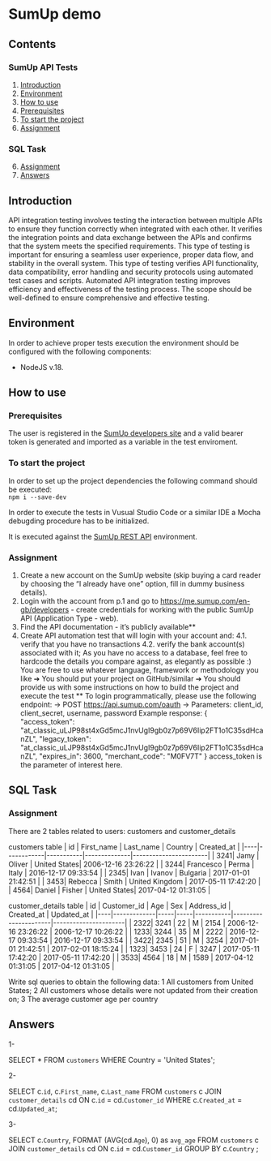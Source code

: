 # SumUp demo

## Contents
### SumUp API Tests
1. [Introduction](#Introduction)
2. [Environment](#Environment)
2. [How to use](#How-to-use)
3. [Prerequisites](#Prerequisites)
4. [To start the project](#To-start-the-project)
5. [Assignment](#Assignment)

### SQL Task
6. [Assignment](#Assignment)
7. [Answers](#Answers)

## Introduction

API integration testing involves testing the interaction between multiple APIs to ensure they function correctly when integrated with each other. It verifies the integration points and data exchange between the APIs and confirms that the system meets the specified requirements. This type of testing is important for ensuring a seamless user experience, proper data flow, and stability in the overall system.
This type of testing verifies API functionality, data compatibility, error handling and security protocols using automated test cases and scripts. Automated API integration testing improves efficiency and effectiveness of the testing process. The scope should be well-defined to ensure comprehensive and effective testing.


## Environment


In order to achieve proper tests execution the environment should be configured 
with the following components:

* NodeJS v.18.

## How to use

### Prerequisites

The user is registered in the [SumUp developers site](https://developer.sumup.com/) and a valid bearer token is generated and imported as a variable in the test enviroment.

### To start the project

In order to set up the project dependencies the following command should be executed:  
`npm i --save-dev`

In order to execute the tests in Vusual Studio Code or a similar IDE a Mocha debugding procedure has to be initialized. 

It is executed against the [SumUp REST API](https://api.sumup.com) environment.

### Assignment
1. Create a new account on the SumUp website (skip buying a card reader by
choosing the “I already have one” option, fill in dummy business details).
2. Login with the account from p.1 and go to
https://me.sumup.com/en-gb/developers - create credentials for working with
the public SumUp API (Application Type - web).
3. Find the API documentation - it’s publicly available**
4. Create API automation test that will login with your account and:
4.1. verify that you have no transactions
4.2. verify the bank account(s) associated with it; As you have no access to a
database, feel free to hardcode the details you compare against, as
elegantly as possible :)
 You are free to use whatever language, framework or methodology you
like
➔ You should put your project on GitHub/similar
➔ You should provide us with some instructions on how to build the
project and execute the test
** To login programmatically, please use the following endpoint:
-> POST https://api.sumup.com/oauth
-> Parameters: client_id, client_secret, username, password
Example response:
{
"access_token":
"at_classic_uLJP98st4xGd5mcJ1nvUgI9gb0z7p69V6Iip2FT1o1C35sdHcanZL",
"legacy_token":
"at_classic_uLJP98st4xGd5mcJ1nvUgI9gb0z7p69V6Iip2FT1o1C35sdHcanZL",
"expires_in": 3600,
"merchant_code": "M0FV7T"
}
access_token is the parameter of interest here.

## SQL Task
### Assignment

There are 2 tables related to users: customers and customer_details

customers table
| id | First_name | Last_name | Country      | Created_at             |
|----|------------|-----------|--------------|-----------------------|
| 3241| Jamy       | Oliver    | United States| 2006-12-16 23:26:22  |
| 3244| Francesco  | Perma     | Italy        | 2016-12-17 09:33:54  |
| 2345| Ivan       | Ivanov    | Bulgaria     | 2017-01-01 21:42:51  |
| 3453| Rebecca    | Smith     | United Kingdom | 2017-05-11 17:42:20 |
| 4564| Daniel     | Fisher    | United States| 2017-04-12 01:31:05  |

customer_details table
| id | Customer_id | Age | Sex | Address_id | Created_at            | Updated_at           |
|----|-------------|-----|-----|-----------|----------------------|----------------------|
| 2322| 3241        | 22  | M   | 2154      | 2006-12-16 23:26:22 | 2006-12-17 10:26:22 |
| 1233| 3244        | 35  | M   | 2222      | 2016-12-17 09:33:54 | 2016-12-17 09:33:54 |
| 3422| 2345        | 51  | M   | 3254      | 2017-01-01 21:42:51 | 2017-02-01 18:15:24 |
| 1323| 3453        | 24  | F   | 3247      | 2017-05-11 17:42:20 | 2017-05-11 17:42:20 |
| 3533| 4564        | 18  | M   | 1589      | 2017-04-12 01:31:05 | 2017-04-12 01:31:05 |

Write sql queries to obtain the following data:
1 All customers from United States;
2 All customers whose details were not updated from their creation on;
3 The average customer age per country
## Answers
1-

SELECT * FROM `customers` WHERE Country = 'United States';


2-

SELECT c.`id`, c.`First_name`, c.`Last_name`
FROM `customers` c
JOIN `customer_details` cd ON c.`id` = cd.`Customer_id`
WHERE c.`Created_at` = cd.`Updated_at`;


3-

SELECT c.`Country`,  FORMAT (AVG(cd.`Age`), 0)  as `avg_age`
FROM `customers` c
JOIN `customer_details` cd ON c.`id` = cd.`Customer_id`
GROUP BY c.`Country` ;
